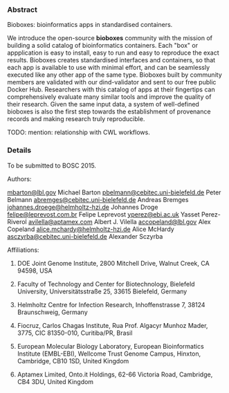 ### Abstract

Bioboxes: bioinformatics apps in standardised containers.

We introduce the open-source **bioboxes** community with the mission
of building a solid catalog of bioinformatics containers. Each "box"
or appplication is easy to install, easy to run and easy to reproduce
the exact results. Bioboxes creates standardised interfaces and
containers, so that each app is available to use with minimal effort,
and can be seamlessly executed like any other app of the same
type. Bioboxes built by community members are validated with our
dind-validator and sent to our free public Docker Hub. Researchers
with this catalog of apps at their fingertips can comprehensively
evaluate many similar tools and improve the quality of their
research. Given the same input data, a system of well-defined bioboxes
is also the first step towards the establishment of provenance records
and making research truly reproducible.

TODO: mention: relationship with CWL workflows.

### Details

To be submitted to BOSC 2015.


Authors:

mbarton@lbl.gov Michael Barton
pbelmann@cebitec.uni-bielefeld.de Peter Belmann
abremges@cebitec.uni-bielefeld.de Andreas Bremges
johannes.droege@helmholtz-hzi.de Johannes Droge
felipe@leprevost.com.br Felipe Leprevost
yperez@ebi.ac.uk Yasset Perez-Riverol
avilella@aptamex.com Albert J. Vilella
accopeland@lbl.gov Alex Copeland
alice.mchardy@helmholtz-hzi.de Alice McHardy
asczyrba@cebitec.uni-bielefeld.de Alexander Sczyrba

Affiliations:

1. DOE Joint Genome Institute, 2800 Mitchell Drive, Walnut Creek, CA 94598, USA

2. Faculty of Technology and Center for Biotechnology, Bielefeld University, Universitätsstraße 25, 33615 Bielefeld, Germany

3. Helmholtz Centre for Infection Research, Inhoffenstrasse 7, 38124 Braunschweig, Germany

4. Fiocruz, Carlos Chagas Institute, Rua Prof. Algacyr Munhoz Mader, 3775, CIC 81350-010, Curitiba/PR, Brasil

5. European Molecular Biology Laboratory, European Bioinformatics Institute (EMBL-EBI), Wellcome Trust Genome Campus, Hinxton, Cambridge, CB10 1SD, United Kingdom

6. Aptamex Limited, Onto.it Holdings, 62-66 Victoria Road, Cambridge, CB4 3DU, United Kingdom
